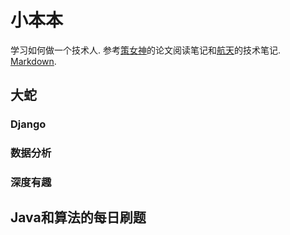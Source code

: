 # 小本本

学习如何做一个技术人. 参考[策女神](https://github.com/dyweb/papers-notebook)的论文阅读笔记和[航天](./航天数仓相关笔记.md)的技术笔记. [Markdown](https://www.jianshu.com/p/335db5716248).

## 大蛇


### Django

### 数据分析

### 深度有趣

## Java和算法的每日刷题










